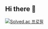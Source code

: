 ## Hi there 👋
[![Solved.ac 프로필](http://mazassumnida.wtf/api/v2/generate_badge?boj=백준닉네임)](https://solved.ac/ehdtjs16)

<!--
**ehdtjspc/ehdtjspc** is a ✨ _special_ ✨ repository because its `README.md` (this file) appears on your GitHub profile.

Here are some ideas to get you started:

- 🔭 I’m currently working on ...
- 🌱 I’m currently learning ...
- 👯 I’m looking to collaborate on ...
- 🤔 I’m looking for help with ...
- 💬 Ask me about ...
- 📫 How to reach me: ...
- 😄 Pronouns: ...
- ⚡ Fun fact: ...
-->
